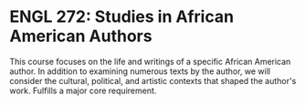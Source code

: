 # ENGL 272: Studies in African American Authors

This course focuses on the life and writings of a specific African American author. In addition to examining numerous texts by the author, we will consider the cultural, political, and artistic contexts that shaped the author's work. Fulfills a major core requirement.